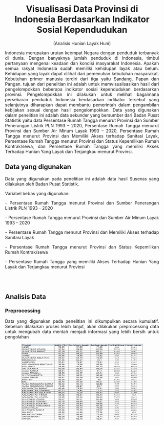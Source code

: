 <h1 align="center"> Visualisasi Data Provinsi di Indonesia Berdasarkan Indikator Sosial Kependudukan </h1>
<p align="center">(Analisis Hunian Layak Huni)</p>
<p align="justify">Indonesia merupakan urutan keempat Negara dengan penduduk terbanyak di dunia. Dengan banyaknya jumlah penduduk di Indonesia, timbul pertanyaan mengenai keadaan dan kondisi masyarakat Indonesia. Apakah semua rakyat Indonesia sudah memiliki kehidupan layak atau belum. Kehidupan yang layak dapat dilihat dari pemenuhan kebutuhan masyarakat. Kebutuhan primer manusia terdiri dari tiga yaitu Sandang, Papan dan Pangan. tujuan dari penelitian ini adalah untuk memvisualisasikan hasil dari pengelompokkan beberapa indikator sosial kependudukan berdasarkan provinsi. Pengelompokkan ini dilakukan untuk melihat bagaimana persebaran penduduk Indonesia berdasarkan indikator tersebut yang selanjutnya diharapkan dapat membantu pemerintah dalam pengambilan kebijakan sesuai dengan hasil pengelompokkan. Data yang digunakan dalam penelitian ini adalah data sekunder yang bersumber dari Badan Pusat Statistik yaitu data Persentase Rumah Tangga menurut Provinsi dan Sumber Penerangan Listrik PLN 1993 – 2020, Persentase Rumah Tangga menurut Provinsi dan Sumber Air Minum Layak 1993 – 2020, Persentase Rumah Tangga menurut Provinsi dan Memiliki Akses terhadap Sanitasi Layak, Persentase Rumah Tangga menurut Provinsi dan Status Kepemilikan Rumah Kontrak/sewa, dan Persentase Rumah Tangga yang memiliki Akses Terhadap Hunian Yang Layak dan Terjangkau menurut Provinsi. </p>
<h2 align="justify">Data yang digunakan</h2>
<p align="justify">Data yang digunakan pada penelitian ini adalah data hasil Susenas yang dilakukan oleh Badan Pusat Statistik.</p> 
Variabel bebas yang digunakan:
<p align="justify">- Persentase Rumah Tangga menurut Provinsi dan Sumber Penerangan Listrik PLN 1993 – 2020</p>
<p align="justify">- Persentase Rumah Tangga menurut Provinsi dan Sumber Air Minum Layak 1993 – 2020</p>
<p align="justify">- Persentase Rumah Tangga menurut Provinsi dan Memiliki Akses terhadap Sanitasi Layak</p>
<p align="justify">- Persentase Rumah Tangga menurut Provinsi dan Status Kepemilikan Rumah Kontrak/sewa</p>
<p align="justify">- Persentase Rumah Tangga yang memiliki Akses Terhadap Hunian Yang Layak dan Terjangkau menurut Provinsi</p>
<br></br>
<h2>Analisis Data</h2>
<h3>Preprocessing</h3>
<p align="justify"> Data yang digunakan pada penelitian ini dikumpulkan secara kumulatif. Sebelum dilakukan proses lebih lanjut, akan dilakukan preprocessing data untuk mengubah data mentah menjadi informasi yang lebih bersih untuk pengolahan </p>
<p align="center">
<img src = "https://github.com/UmiMaisyuroh/UASVisDat/blob/main/data%20visualisasi%20uas.png" width="400" height="250" />
</p>


